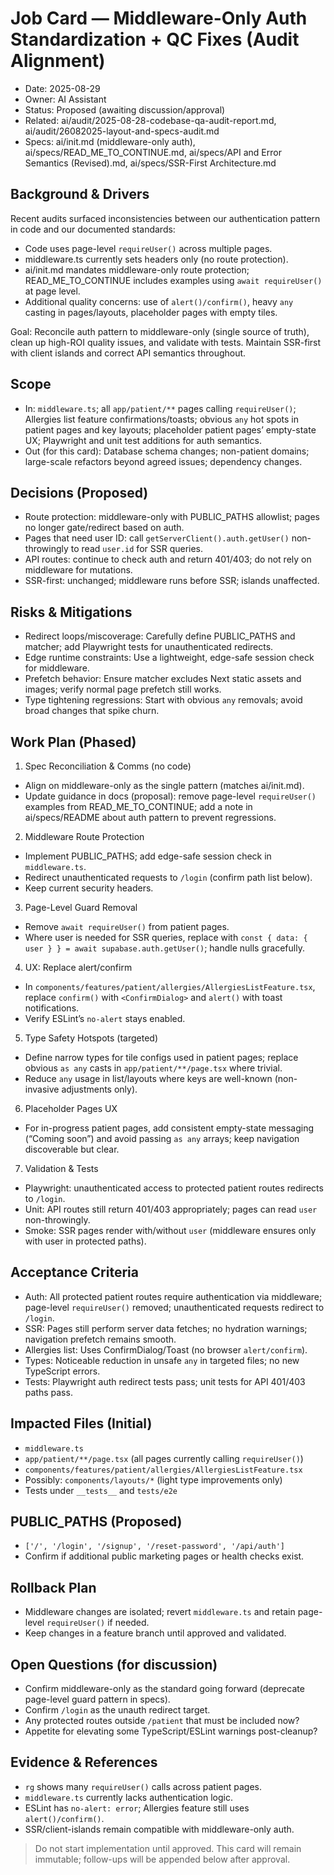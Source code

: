 # Job Card — Middleware-Only Auth Standardization + QC Fixes (Audit Alignment)

- Date: 2025-08-29
- Owner: AI Assistant
- Status: Proposed (awaiting discussion/approval)
- Related: ai/audit/2025-08-28-codebase-qa-audit-report.md, ai/audit/26082025-layout-and-specs-audit.md
- Specs: ai/init.md (middleware-only auth), ai/specs/READ_ME_TO_CONTINUE.md, ai/specs/API and Error Semantics (Revised).md, ai/specs/SSR-First Architecture.md

## Background & Drivers
Recent audits surfaced inconsistencies between our authentication pattern in code and our documented standards:
- Code uses page-level `requireUser()` across multiple pages.
- middleware.ts currently sets headers only (no route protection).
- ai/init.md mandates middleware-only route protection; READ_ME_TO_CONTINUE includes examples using `await requireUser()` at page level.
- Additional quality concerns: use of `alert()/confirm()`, heavy `any` casting in pages/layouts, placeholder pages with empty tiles.

Goal: Reconcile auth pattern to middleware-only (single source of truth), clean up high-ROI quality issues, and validate with tests. Maintain SSR-first with client islands and correct API semantics throughout.

## Scope
- In: `middleware.ts`; all `app/patient/**` pages calling `requireUser()`; Allergies list feature confirmations/toasts; obvious `any` hot spots in patient pages and key layouts; placeholder patient pages’ empty-state UX; Playwright and unit test additions for auth semantics.
- Out (for this card): Database schema changes; non-patient domains; large-scale refactors beyond agreed issues; dependency changes.

## Decisions (Proposed)
- Route protection: middleware-only with PUBLIC_PATHS allowlist; pages no longer gate/redirect based on auth.
- Pages that need user ID: call `getServerClient().auth.getUser()` non-throwingly to read `user.id` for SSR queries.
- API routes: continue to check auth and return 401/403; do not rely on middleware for mutations.
- SSR-first: unchanged; middleware runs before SSR; islands unaffected.

## Risks & Mitigations
- Redirect loops/miscoverage: Carefully define PUBLIC_PATHS and matcher; add Playwright tests for unauthenticated redirects.
- Edge runtime constraints: Use a lightweight, edge-safe session check for middleware.
- Prefetch behavior: Ensure matcher excludes Next static assets and images; verify normal page prefetch still works.
- Type tightening regressions: Start with obvious `any` removals; avoid broad changes that spike churn.

## Work Plan (Phased)
1) Spec Reconciliation & Comms (no code)
- Align on middleware-only as the single pattern (matches ai/init.md).
- Update guidance in docs (proposal): remove page-level `requireUser()` examples from READ_ME_TO_CONTINUE; add a note in ai/specs/README about auth pattern to prevent regressions.

2) Middleware Route Protection
- Implement PUBLIC_PATHS; add edge-safe session check in `middleware.ts`.
- Redirect unauthenticated requests to `/login` (confirm path list below).
- Keep current security headers.

3) Page-Level Guard Removal
- Remove `await requireUser()` from patient pages.
- Where user is needed for SSR queries, replace with `const { data: { user } } = await supabase.auth.getUser()`; handle nulls gracefully.

4) UX: Replace alert/confirm
- In `components/features/patient/allergies/AllergiesListFeature.tsx`, replace `confirm()` with `<ConfirmDialog>` and `alert()` with toast notifications.
- Verify ESLint’s `no-alert` stays enabled.

5) Type Safety Hotspots (targeted)
- Define narrow types for tile configs used in patient pages; replace obvious `as any` casts in `app/patient/**/page.tsx` where trivial.
- Reduce `any` usage in list/layouts where keys are well-known (non-invasive adjustments only).

6) Placeholder Pages UX
- For in-progress patient pages, add consistent empty-state messaging (“Coming soon”) and avoid passing `as any` arrays; keep navigation discoverable but clear.

7) Validation & Tests
- Playwright: unauthenticated access to protected patient routes redirects to `/login`.
- Unit: API routes still return 401/403 appropriately; pages can read `user` non-throwingly.
- Smoke: SSR pages render with/without `user` (middleware ensures only with user in protected paths).

## Acceptance Criteria
- Auth: All protected patient routes require authentication via middleware; page-level `requireUser()` removed; unauthenticated requests redirect to `/login`.
- SSR: Pages still perform server data fetches; no hydration warnings; navigation prefetch remains smooth.
- Allergies list: Uses ConfirmDialog/Toast (no browser `alert/confirm`).
- Types: Noticeable reduction in unsafe `any` in targeted files; no new TypeScript errors.
- Tests: Playwright auth redirect tests pass; unit tests for API 401/403 paths pass.

## Impacted Files (Initial)
- `middleware.ts`
- `app/patient/**/page.tsx` (all pages currently calling `requireUser()`)
- `components/features/patient/allergies/AllergiesListFeature.tsx`
- Possibly: `components/layouts/*` (light type improvements only)
- Tests under `__tests__` and `tests/e2e`

## PUBLIC_PATHS (Proposed)
- `['/', '/login', '/signup', '/reset-password', '/api/auth']`
- Confirm if additional public marketing pages or health checks exist.

## Rollback Plan
- Middleware changes are isolated; revert `middleware.ts` and retain page-level `requireUser()` if needed.
- Keep changes in a feature branch until approved and validated.

## Open Questions (for discussion)
- Confirm middleware-only as the standard going forward (deprecate page-level guard pattern in specs).
- Confirm `/login` as the unauth redirect target.
- Any protected routes outside `/patient` that must be included now?
- Appetite for elevating some TypeScript/ESLint warnings post-cleanup?

## Evidence & References
- `rg` shows many `requireUser()` calls across patient pages.
- `middleware.ts` currently lacks authentication logic.
- ESLint has `no-alert: error`; Allergies feature still uses `alert()/confirm()`.
- SSR/client-islands remain compatible with middleware-only auth.

> Do not start implementation until approved. This card will remain immutable; follow-ups will be appended below after approval.

